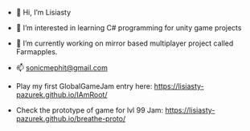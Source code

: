 - 👋 Hi, I’m Lisiasty
- 👀 I’m interested in learning C# programming for unity game projects
- 🌱 I’m currently working on mirror based multiplayer project called Farmapples.
- 📫 sonicmephit@gmail.com

- Play my first GlobalGameJam entry here: https://lisiasty-pazurek.github.io/IAmRoot/
- Check the prototype of game for lvl 99 Jam: https://lisiasty-pazurek.github.io/breathe-proto/

<!---
Lisiasty-Pazurek/Lisiasty-Pazurek is a ✨ special ✨ repository because its `README.md` (this file) appears on your GitHub profile.
You can click the Preview link to take a look at your changes.
--->
